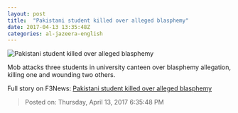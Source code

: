 ```yaml
---
layout: post
title:  "Pakistani student killed over alleged blasphemy"
date: 2017-04-13 13:35:48Z
categories: al-jazeera-english
---
```


![Pakistani student killed over alleged blasphemy](http://www.aljazeera.com/mritems/Images/2017/3/17/3ad14c641cec4091bfed46ee64dd8190_18.jpg)

Mob attacks three students in university canteen over blasphemy allegation, killing one and wounding two others.


Full story on F3News: [Pakistani student killed over alleged blasphemy](http://www.f3nws.com/n/qh2bHF)

> Posted on: Thursday, April 13, 2017 6:35:48 PM
